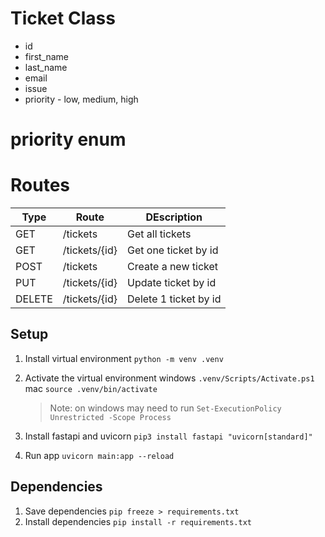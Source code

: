 
# Ticket Class
- id
- first_name
- last_name
- email
- issue
- priority - low, medium, high

# priority enum


# Routes
| Type | Route | DEscription |
| --- | ---  | ---         |
| GET  | /tickets | Get all tickets|
| GET  | /tickets/{id} | Get one ticket by id|
| POST | /tickets  | Create a new ticket|
| PUT  | /tickets/{id} | Update ticket by id |
| DELETE | /tickets/{id} | Delete 1 ticket by id |


## Setup
1. Install virtual environment `python -m venv .venv`
1. Activate the virtual environment
    windows `.venv/Scripts/Activate.ps1`
    mac `source .venv/bin/activate`

    > Note: on windows may need to run `Set-ExecutionPolicy Unrestricted -Scope Process`
1. Install fastapi and uvicorn `pip3 install fastapi "uvicorn[standard]"`
1. Run app `uvicorn main:app --reload`

## Dependencies
1. Save dependencies `pip freeze > requirements.txt`
1. Install dependencies `pip install -r requirements.txt`



